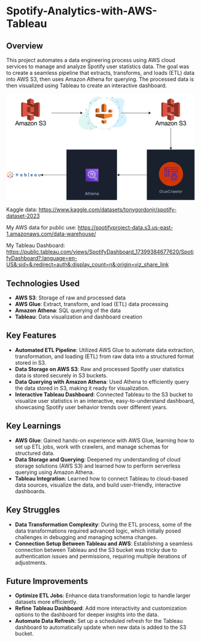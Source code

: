 # Spotify-Analytics-with-AWS-Tableau

## Overview

This project automates a data engineering process using AWS cloud services to manage and analyze Spotify user statistics data. The goal was to create a seamless pipeline that extracts, transforms, and loads (ETL) data into AWS S3, then uses Amazon Athena for querying. The processed data is then visualized using Tableau to create an interactive dashboard.

![Architecture](Diagram.png)

Kaggle data: https://www.kaggle.com/datasets/tonygordonjr/spotify-dataset-2023

My AWS data for public use: https://spotifyproject-data.s3.us-east-1.amazonaws.com/data-warehouse/

My Tableau Dashboard: https://public.tableau.com/views/SpotifyDashboard_17399384677620/SpotifyDashboard?:language=en-US&:sid=&:redirect=auth&:display_count=n&:origin=viz_share_link

## Technologies Used
- **AWS S3**: Storage of raw and processed data
- **AWS Glue**: Extract, transform, and load (ETL) data processing
- **Amazon Athena**: SQL querying of the data
- **Tableau**: Data visualization and dashboard creation

## Key Features

- **Automated ETL Pipeline**: Utilized AWS Glue to automate data extraction, transformation, and loading (ETL) from raw data into a structured format stored in S3.
- **Data Storage on AWS S3**: Raw and processed Spotify user statistics data is stored securely in S3 buckets.
- **Data Querying with Amazon Athena**: Used Athena to efficiently query the data stored in S3, making it ready for visualization.
- **Interactive Tableau Dashboard**: Connected Tableau to the S3 bucket to visualize user statistics in an interactive, easy-to-understand dashboard, showcasing Spotify user behavior trends over different years.

## Key Learnings

- **AWS Glue**: Gained hands-on experience with AWS Glue, learning how to set up ETL jobs, work with crawlers, and manage schemas for structured data.
- **Data Storage and Querying**: Deepened my understanding of cloud storage solutions (AWS S3) and learned how to perform serverless querying using Amazon Athena.
- **Tableau Integration**: Learned how to connect Tableau to cloud-based data sources, visualize the data, and build user-friendly, interactive dashboards.

## Key Struggles

- **Data Transformation Complexity**: During the ETL process, some of the data transformations required advanced logic, which initially posed challenges in debugging and managing schema changes.
- **Connection Setup Between Tableau and AWS**: Establishing a seamless connection between Tableau and the S3 bucket was tricky due to authentication issues and permissions, requiring multiple iterations of adjustments.

## Future Improvements

- **Optimize ETL Jobs**: Enhance data transformation logic to handle larger datasets more efficiently.
- **Refine Tableau Dashboard**: Add more interactivity and customization options to the dashboard for deeper insights into the data.
- **Automate Data Refresh**: Set up a scheduled refresh for the Tableau dashboard to automatically update when new data is added to the S3 bucket.
